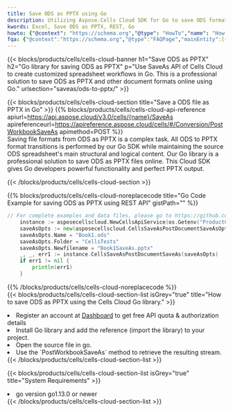 ```yaml
---
title: Save ODS as PPTX using Go 
description: Utilizing Aspose.Cells Cloud SDK for Go to save ODS format file as PPTX format file. 
kwords: Excel, Save ODS as PPTX, REST, Go
howto: {"@context": "https://schema.org","@type": "HowTo","name": "How to save ODS as PPTX using the Cells Cloud Go library.","description": "How to save ODS as PPTX using the Cells Cloud Go library.","image": {"@type": "ImageObject"},"url": "/go/saveas/ods-to-pptx/","step": [{ "@type": "HowToStep","name": "How to save ODS as PPTX using the Cells Cloud Go library. step 1", "image": {"@type": "ImageObject",},"url": "/go/saveas/ods-to-pptx/","text": "Register an account at <a href='https://dashboard.aspose.cloud/'>Dashboard</a> to get free API quota & authorization details",},{ "@type": "HowToStep","name": "How to save ODS as PPTX using the Cells Cloud Go library. step 1", "image": {"@type": "ImageObject",},"url": "/go/saveas/ods-to-pptx/","text": "Install Go library and add the reference (import the library) to your project.",},{ "@type": "HowToStep","name": "How to save ODS as PPTX using the Cells Cloud Go library. step 1", "image": {"@type": "ImageObject",},"url": "/go/saveas/ods-to-pptx/","text": "Open the source file in go.",},{ "@type": "HowToStep","name": "How to save ODS as PPTX using the Cells Cloud Go library. step 1", "image": {"@type": "ImageObject",},"url": "/go/saveas/ods-to-pptx/","text": "Use the `PostWorkbookSaveAs` method to retrieve the resulting stream.",}, ],"supply": {"@type": "HowToSupply","name": "document"},"tool": [{"@type": "HowToTool","name": "Goland, Visual Studio Code, Eclipse"},{"@type": "HowToTool","name": "Aspose Cells"}],"totalTime": "PT6M"}
fqa: {"@context":"https://schema.org","@type":"FAQPage","mainEntity":[{"@type":"Question","name":"Why save file as other formats file in C# using REST API?","acceptedAnswer":{"@type":"Answer","text":"Documents are encoded in many ways, and some files may be incompatible with the software you use. To open and read such files, just save them as appropriate file formats.<br/><ol><li>Install .NET SDK and add the reference (import the library) to your project.</li><li>Open the source file in C# using REST API.</li><li>Call the PostWorkbookSaveAsRequest() method, passing an output filename with required extension.</li><li>Get the result of save as a separate file.</li></ol>"}},{"@type":"Question","name":"What file formats can I save as with your C# library?","acceptedAnswer":{"@type":"Answer","text":"We support a variety of file formats for conversion using .NET library, including XLSX, Excel, xls , PDF, CSV, HTML, Markdown, XML, PNG, JPG, TIFF, Json, TXT and many more."}},{"@type":"Question","name":"What is the maximum allowed file size for conversion using this .NET library?","acceptedAnswer":{"@type":"Answer","text":"There are no file size limits for format conversions using .NET library."}}]}
---
```



{{< blocks/products/cells/cells-cloud-banner h1="Save ODS as PPTX" h2="Go library for saving ODS as PPTX" p="Use SaveAs API of Cells Cloud to create customized spreadsheet workflows in Go. This is a professional solution to save ODS as PPTX and other document formats online using Go." urlsection="saveas/ods-to-pptx/" >}}

{{< blocks/products/cells/cells-cloud-section  title="Save a ODS file as PPTX in Go" >}}
{{% blocks/products/cells/cells-cloud-api-reference  apiurl=https://api.aspose.cloud/v3.0/cells/{name}/SaveAs  apireferenceurl=https://apireference.aspose.cloud/cells/#/Conversion/PostWorkbookSaveAs  apimethod=POST %}}
<br/>
Saving file formats from ODS as PPTX is a complex task. All ODS to PPTX format transitions is performed by our Go SDK while maintaining the source ODS spreadsheet's main structural and logical content. Our Go library is a professional solution to save ODS as PPTX files online. This Cloud SDK gives Go developers powerful functionality and perfect PPTX output.

{{< /blocks/products/cells/cells-cloud-section >}}

{{% blocks/products/cells/cells-cloud-noreplacecode title="Go Code Example for saving ODS as PPTX using REST API" gistPath="" %}}
  
```go
// For complete examples and data files, please go to https://github.com/aspose-cells-cloud/aspose-cells-cloud-go/
    instance := asposecellscloud.NewCellsApiService(os.Getenv("ProductClientId"), os.Getenv("ProductClientSecret"))
    saveAsOpts := new(asposecellscloud.CellsSaveAsPostDocumentSaveAsOpts)
    saveAsOpts.Name = "Book1.ods"
    saveAsOpts.Folder = "CellsTests"
    saveAsOpts.Newfilename = "Book1SaveAs.pptx"
    _, _, err1 := instance.CellsSaveAsPostDocumentSaveAs(saveAsOpts)
    if err1 != nil {
	    println(err1)
    }
```
  
{{% /blocks/products/cells/cells-cloud-noreplacecode  %}}
<br/>
{{< blocks/products/cells/cells-cloud-section-list isGrey="true"  title="How to save ODS as PPTX using the Cells Cloud Go library." >}}
<li>Register an account at <a href="https://dashboard.aspose.cloud/">Dashboard</a> to get free API quota & authorization details</li>
<li>Install Go library and add the reference (import the library) to your project.</li>
<li>Open the source file in go.</li>
<li>Use the `PostWorkbookSaveAs` method to retrieve the resulting stream.</li>
{{< /blocks/products/cells/cells-cloud-section-list >}}

{{< blocks/products/cells/cells-cloud-section-list isGrey="true"  title="System Requirements" >}}
<li>go version go1.13.0 or newer</li>
{{< /blocks/products/cells/cells-cloud-section-list >}}
